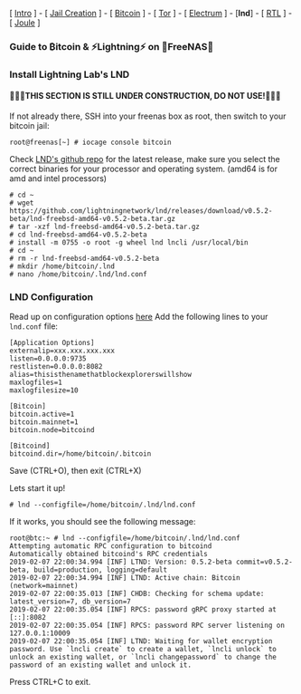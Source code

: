 [ [Intro](README.md) ] - [ [Jail Creation](freenas_1_jail_creation.md) ] - [ [Bitcoin](freenas_2_bitcoin.md) ] - [ [Tor](freenas_3_tor.md) ] - [ [Electrum](freenas_4_electrum.md) ] - [**lnd**] - [ [RTL](freenas_6_rtl.md) ] - [ [Joule](freenas_7_joule.md) ]

### Guide to ₿itcoin & ⚡Lightning️⚡ on 🦈FreeNAS🦈

### Install Lightning Lab's LND

#### 🚧🚧🚧THIS SECTION IS STILL UNDER CONSTRUCTION, DO NOT USE!🚧🚧🚧

If not already there, SSH into your freenas box as root, then switch to your bitcoin jail:
```
root@freenas[~] # iocage console bitcoin
```

Check [LND's github repo](https://github.com/lightningnetwork/lnd/releases) for the latest release, make sure you select the correct binaries for your processor and operating system. (amd64 is for amd and intel processors)
```
# cd ~
# wget https://github.com/lightningnetwork/lnd/releases/download/v0.5.2-beta/lnd-freebsd-amd64-v0.5.2-beta.tar.gz
# tar -xzf lnd-freebsd-amd64-v0.5.2-beta.tar.gz
# cd lnd-freebsd-amd64-v0.5.2-beta
# install -m 0755 -o root -g wheel lnd lncli /usr/local/bin
# cd ~
# rm -r lnd-freebsd-amd64-v0.5.2-beta
# mkdir /home/bitcoin/.lnd
# nano /home/bitcoin/.lnd/lnd.conf
```
### LND Configuration
Read up on configuration options [here](https://github.com/lightningnetwork/lnd/blob/master/sample-lnd.conf)
Add the following lines to your `lnd.conf` file:
```
[Application Options]
externalip=xxx.xxx.xxx.xxx
listen=0.0.0.0:9735
restlisten=0.0.0.0:8082
alias=thisisthenamethatblockexplorerswillshow
maxlogfiles=1
maxlogfilesize=10

[Bitcoin]
bitcoin.active=1
bitcoin.mainnet=1
bitcoin.node=bitcoind

[Bitcoind]
bitcoind.dir=/home/bitcoin/.bitcoin
```
Save (CTRL+O), then exit (CTRL+X)

Lets start it up!
```
# lnd --configfile=/home/bitcoin/.lnd/lnd.conf
```
If it works, you should see the following message:
```
root@btc:~ # lnd --configfile=/home/bitcoin/.lnd/lnd.conf
Attempting automatic RPC configuration to bitcoind
Automatically obtained bitcoind's RPC credentials
2019-02-07 22:00:34.994 [INF] LTND: Version: 0.5.2-beta commit=v0.5.2-beta, build=production, logging=default
2019-02-07 22:00:34.994 [INF] LTND: Active chain: Bitcoin (network=mainnet)
2019-02-07 22:00:35.013 [INF] CHDB: Checking for schema update: latest_version=7, db_version=7
2019-02-07 22:00:35.054 [INF] RPCS: password gRPC proxy started at [::]:8082
2019-02-07 22:00:35.054 [INF] RPCS: password RPC server listening on 127.0.0.1:10009
2019-02-07 22:00:35.054 [INF] LTND: Waiting for wallet encryption password. Use `lncli create` to create a wallet, `lncli unlock` to unlock an existing wallet, or `lncli changepassword` to change the password of an existing wallet and unlock it.
```
Press CTRL+C to exit.
